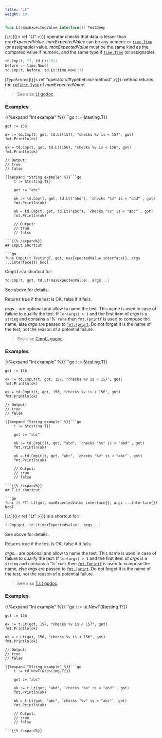 ```yaml
---
title: "Lt"
weight: 10
---
```


```go
func Lt(maxExpectedValue interface{}) TestDeep
```

[`Lt`]({{< ref "Lt" >}}) operator checks that data is lesser than
*maxExpectedValue*. *maxExpectedValue* can be any numeric or
[`time.Time`](https://pkg.go.dev/time/#Time) (or assignable) value. *maxExpectedValue* must be the
same kind as the compared value if numeric, and the same type if
[`time.Time`](https://pkg.go.dev/time/#Time) (or assignable).

```go
td.Cmp(t, 17, td.Lt(19))
before := time.Now()
td.Cmp(t, before, td.Lt(time.Now()))
```

[`TypeBehind`]({{< ref "operators#typebehind-method" >}}) method returns the [`reflect.Type`](https://pkg.go.dev/reflect/#Type) of *maxExpectedValue*.


> See also [<i class='fas fa-book'></i> Lt godoc](https://pkg.go.dev/github.com/maxatome/go-testdeep/td#Lt).

### Examples

{{%expand "Int example" %}}```go
	t := &testing.T{}

	got := 156

	ok := td.Cmp(t, got, td.Lt(157), "checks %v is < 157", got)
	fmt.Println(ok)

	ok = td.Cmp(t, got, td.Lt(156), "checks %v is < 156", got)
	fmt.Println(ok)

	// Output:
	// true
	// false

```{{% /expand%}}
{{%expand "String example" %}}```go
	t := &testing.T{}

	got := "abc"

	ok := td.Cmp(t, got, td.Lt("abd"), `checks "%v" is < "abd"`, got)
	fmt.Println(ok)

	ok = td.Cmp(t, got, td.Lt("abc"), `checks "%v" is < "abc"`, got)
	fmt.Println(ok)

	// Output:
	// true
	// false

```{{% /expand%}}
## CmpLt shortcut

```go
func CmpLt(t TestingT, got, maxExpectedValue interface{}, args ...interface{}) bool
```

CmpLt is a shortcut for:

```go
td.Cmp(t, got, td.Lt(maxExpectedValue), args...)
```

See above for details.

Returns true if the test is OK, false if it fails.

*args...* are optional and allow to name the test. This name is
used in case of failure to qualify the test. If `len(args) > 1` and
the first item of *args* is a `string` and contains a '%' `rune` then
[`fmt.Fprintf`](https://pkg.go.dev/fmt/#Fprintf) is used to compose the name, else *args* are passed to
[`fmt.Fprint`](https://pkg.go.dev/fmt/#Fprint). Do not forget it is the name of the test, not the
reason of a potential failure.


> See also [<i class='fas fa-book'></i> CmpLt godoc](https://pkg.go.dev/github.com/maxatome/go-testdeep/td#CmpLt).

### Examples

{{%expand "Int example" %}}```go
	t := &testing.T{}

	got := 156

	ok := td.CmpLt(t, got, 157, "checks %v is < 157", got)
	fmt.Println(ok)

	ok = td.CmpLt(t, got, 156, "checks %v is < 156", got)
	fmt.Println(ok)

	// Output:
	// true
	// false

```{{% /expand%}}
{{%expand "String example" %}}```go
	t := &testing.T{}

	got := "abc"

	ok := td.CmpLt(t, got, "abd", `checks "%v" is < "abd"`, got)
	fmt.Println(ok)

	ok = td.CmpLt(t, got, "abc", `checks "%v" is < "abc"`, got)
	fmt.Println(ok)

	// Output:
	// true
	// false

```{{% /expand%}}
## T.Lt shortcut

```go
func (t *T) Lt(got, maxExpectedValue interface{}, args ...interface{}) bool
```

[`Lt`]({{< ref "Lt" >}}) is a shortcut for:

```go
t.Cmp(got, td.Lt(maxExpectedValue), args...)
```

See above for details.

Returns true if the test is OK, false if it fails.

*args...* are optional and allow to name the test. This name is
used in case of failure to qualify the test. If `len(args) > 1` and
the first item of *args* is a `string` and contains a '%' `rune` then
[`fmt.Fprintf`](https://pkg.go.dev/fmt/#Fprintf) is used to compose the name, else *args* are passed to
[`fmt.Fprint`](https://pkg.go.dev/fmt/#Fprint). Do not forget it is the name of the test, not the
reason of a potential failure.


> See also [<i class='fas fa-book'></i> T.Lt godoc](https://pkg.go.dev/github.com/maxatome/go-testdeep/td#T.Lt).

### Examples

{{%expand "Int example" %}}```go
	t := td.NewT(&testing.T{})

	got := 156

	ok := t.Lt(got, 157, "checks %v is < 157", got)
	fmt.Println(ok)

	ok = t.Lt(got, 156, "checks %v is < 156", got)
	fmt.Println(ok)

	// Output:
	// true
	// false

```{{% /expand%}}
{{%expand "String example" %}}```go
	t := td.NewT(&testing.T{})

	got := "abc"

	ok := t.Lt(got, "abd", `checks "%v" is < "abd"`, got)
	fmt.Println(ok)

	ok = t.Lt(got, "abc", `checks "%v" is < "abc"`, got)
	fmt.Println(ok)

	// Output:
	// true
	// false

```{{% /expand%}}
